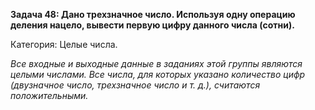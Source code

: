 ﻿**Задача 48: Дано трехзначное число. Используя одну операцию деления нацело, вывести первую цифру данного числа (сотни).**

Категория: Целые числа.

*Все входные и выходные данные в заданиях этой группы являются целыми числами. Все числа, для которых указано количество цифр (двузначное число, трехзначное число и т. д.), считаются положительными.*